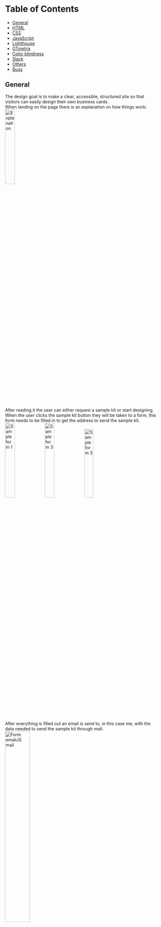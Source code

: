 Table of Contents
======

  - [General](#general)
  - [HTML](#html)
  - [CSS](#css)
  - [JavaScript](#javascript)
  - [Lighthouse](#lighthouse)
  - [GTmetrix](#gtmetrix)
  - [Color blindness](#color-blindness)
  - [Slack](#slack)
  - [Others](#others)
  - [Bugs](#bugs)


## General

The design goal is to make a clear, accessible, structured site so that visitors can easily design their own business cards. <br>
When landing on the page there is an explanation on how things work: <br>
<img src="assets/images/testing_images/explanation.png" alt="Explanation" width="25%" height="25%"> <br>
After reading it the user can either request a sample kit or start designing. When the user clicks the sample kit button they will be taken to a form, this form needs to be filled in to get the address to send the sample kit. <br>
<img src="assets/images/testing_images/sample_form1.png" alt="Sample form 1" width="25%" height="25%">
<img src="assets/images/testing_images/sample_form2.png" alt="Sample form 3" width="25%" height="25%">
<img src="assets/images/testing_images/sample_form3.png" alt="Sample form 3" width="24%" height="24%"> <br> 
After everything is filled out an email is send to, in this case me, with the data needed to send the sample kit through mail. <br>
<img src="assets/images/testing_images/sample_form_emailjs_mail.png" alt="Form emailJS mail" width="40%" height="40%"> <br>
When the user feels ready to start designing they can click the start design button, which will take them to the creator.html page. <br>
<img src="assets/images/testing_images/creator_page.png" alt="Creator page" width="25%" height="25%"> <br>
As a visitor there were multiple steps you would like to take, in the manual tests it was checked if these were achieved.
- Choose out of three different sizes of business cards
- Choose a background color. <br>
<img src="assets/images/testing_images/step1_2.png" alt="Step 1 & 2" width="25%" height="25%"> <br>
This can been done in step 1 and 2.
- Choose the paper type.
- Choose the quantity. <br>
<img src="assets/images/testing_images/step3_4.png" alt="Step 3 & 4" width="25%" height="25%"> <br>
This can been done in step 3 and 4.
- Upload an own photo or logo.
- Edit text content.
- Download the designed card as a low res jpeg file. <br>
<img src="assets/images/testing_images/buttons.png" alt="Buttons" width="25%" height="25%">
<img src="assets/images/testing_images/preview.png" alt="Preview" width="25%" height="25%"> <br>
<img src="assets/images/testing_images/preview_testing.jpeg" alt="Download preview" width="18%" height="18%"> <br>
The user can click the buttons to achieve this, also the selections made with step 1 and 2 are visible on this preview.
- Send a request for a quotation for the designed business cards.<br>
<img src="assets/images/testing_images/request_form1.png" alt="Request form 1" width="25%" height="25%">
<img src="assets/images/testing_images/request_form2.png" alt="Request form 2" width="25%" height="25%"> <br>
<img src="assets/images/testing_images/request_form3.png" alt="Request form 3" width="25%" height="25%"> <br>
As with the sample kit form after everything is filled out the request quotation button can be clicked and the user will be informed the request is send succesfully and will be redirected to the homepage.

It can be concluded that all goals have been achieved. <br>
The site has been tested on the available DevTools for phone and tablet sizes as well as on multiple responsive sizes and it was made sure that it looks good and works well on all. <br>
<!-- The site was also tested on multiple devices among others an OnePlus Nord, an iMac (Retina 5K, 27-inch, 2017), a MacBook-Air (Retina M1, 13.3-inch, 2020) and a Samsung Galaxy Tab4 (10.1-inch 2014), everything works as it should. -->

## HTML

HTML code was tested with a [HTML](https://validator.w3.org/#validate_by_input) validator, all the pages were checked.
<!-- <img src="assets/images/TESTING images/no_errors.png" alt="No Errors"/> -->
<!-- 
It gives only an error for the iframes of the meditations.html: 
<img src="assets/images/TESTING images/meditations_page.png" alt="Meditations page"/> -->

<!-- ```
Text not allowed in element iframe in this context.
``` 
This paragraph text could have just been skipped, but it is left in and the error was ignored, because this is what was learned in the HTML iframes section of the course: 
```
Some very old browsers do not support iframes. It is good practice to add a message to be displayed to users when the iframe will not load. This message goes between the opening and closing iframe tags like this:
```
```
 <iframe src="..."><p>Your browser does not support iframes.</p></iframe>"
```
After consulting with tutor assistance about it, a srcdoc attribute was tested, but then the iframe wouldn't load, so the paragraph text was left the way it was. -->

## CSS

CSS code was tested with a [CSS](https://jigsaw.w3.org/css-validator/validator.html.en#validate_by_input) validator.

<!-- <img src="assets/images/TESTING images/css_validator.png" alt="CSS Validator"/>

As is shown above two errors remain. <br>
First error:
```
Value Error : height Too many values or values are not recognized : intrinsic
``` 
This value was given to keep the image on the moon calendar page from getting pushed together on iPhone, it was one of the two suggestions given my mentor and it works as it should, because the image is pushed together on iPhone anymore.

Second error:
```
text underline offset property does not exist: 0.4em
``` 
Tutor assistance was consulted about it, and it was left this way because this is a functional CSS property, it does what it's supposed to do, it gives a little space between the underline and the active page in the navbar. It was tested on desktop and mobile devices on multiple browsers like Google Chrome, Safari, Microsoft Edge, Firefox and Brave. -->

## JavaScript

JavaScript was tested with a [JavaScript](https://jshint.com/) validator.
<!-- <img src="assets/images/TESTING images/js_validator.png" alt="JS Validator"/> -->

## Lighthouse

All pages have passed through Lighthouse in Chrome DevTools, the results for desktop can found here: 
<!-- <img src="assets/images/TESTING images/lighthouse_desktop_reports.png" alt="Lighthouse desktop reports"/>
and these are the results for the mobile versions:
<img src="assets/images/TESTING images/lighthouse_mobile_reports.png" alt="Lighthouse mobile reports"/>
The results are satisfying, so at this moment there is no need for adjustments. -->

## GTmetrix 

<!-- The site was tested with [GTmetrix](https://gtmetrix.com/) by my husband. This is the [first report](https://gtmetrix.com/reports/daph1986.github.io/CTWNdIKZ/). After that the images were compressed to reduce the page loading time. At the end a final test was done, this is the [report](https://gtmetrix.com/reports/daph1986.github.io/XUnAX0rn/) from that test. -->

## Color blindness 

<!-- Color blindness was tested on this [site](https://www.toptal.com/designers/colorfilter/) to ensure you would still be able to read the website when you have different types of color blindness. Here you will find a screenshot off the homepage test, but of course all pages were tested.
<img src="assets/images/TESTING images/protanopia.png" alt="Protanopia"/>
<img src="assets/images/TESTING images/deutanopia.png" alt="Deutanopia"/>
<img src="assets/images/TESTING images/tritanopia.png" alt="Tritanopia"/>
<img src="assets/images/TESTING images/greyscale_achromatopsia.png" alt="Greyscale / Achromatopsia"/> -->

## Slack

<!-- On the 3rd of February the project was placed on [Slack](https://slack.com/intl/en-nl/) and there a few points were brought up by Richard Lovett & Marina Pavlovic, among others the fact that the moon calendar modal could be viewed better when there is a difference in background with the base page and that the contrast for the text and background on the daily life page wasn’t enough. The decision was made to adjust this by changing the background of the modal a bit and to change the background color for the daily life page in order to get a good contrast and keep the consistency in text color. Richard also gave the advice to run the CSS code through an online Autoprefixer CSS. -->

## Others

<!-- A lot of different people were asked to check the project to ensure it works on different systems and devices. The website was tested on Samsung Galaxy TabA (10.1-inch 2019), OnePlus 5, Xiaomi Redmi Note 7, Xiaomi Redmi Note 8 Pro, Motorola G9, Motorola G5, Samsung S7, iPhone 6, iPhone 7, iPhone 12 and iPhone 12 Pro Max among others.
My colleague found a bug when you turn your iPhone in landscape mode. 
<img src="assets/images/TESTING images/ios_bug_1.jpeg" alt="iOS bug 1"/>
<img src="assets/images/TESTING images/ios_bug_2.jpeg" alt="iOS bug 2"/>
<img src="assets/images/TESTING images/ios_bug_3.jpeg" alt="iOS bug 3"/>
<img src="assets/images/TESTING images/ios_bug_4.jpeg" alt="iOS bug 4"/>
<img src="assets/images/TESTING images/ios_bug_5.jpeg" alt="iOS bug 5"/>
Research was done and it was tried to solve but didn't work out. It was really frustrating because when you turn iPhones in landscape in the DevTools online this bug doesn't get displayed.
It has to do with the "Notch" which is a safe area on iPhone as explained [here](https://css-tricks.com/the-notch-and-css/). It does this with more sites not only this website.
So, this will be something for the future to solve. <br>
#### Advices given after testing which were followed
1. The reason a preload for jQuery was added, is that a friend of mine, Benny, who works as a senior developer explained that this was a smart thing to do, so that the browser gets a hint of what is coming and can prepare for loading the content. He also suggested that it was better to give the redirect function on the homepage a more self-describing name for clarification and to make the email icon clickable and let it open in the default email.
2. It was my husband, Django, who suggested to put the JavaScript in a separate file. -->

Bugs
======

#### Preview file

The following css code was used to set the preview to center:
```
#center.row .col.s12 {
  float: none;
  display: block;
  margin: auto;
  float: none;
}
```
but as a result when downloading the preview file the prewiew was cut off. <br>
<img src="assets/images/testing_images/preview_bug1.jpeg" alt="Preview bug 1" width="26%" height="26%"> <br>
This was solved by changing the row into a container and giving it this css code:
```
#center {
  width: 100%;
  height: 440px;
  display: flex;
  justify-content: center;
}
```
But then a strip of the background color on the bottom of preview got visible. <br>
<img src="assets/images/testing_images/preview_bug2.jpeg" alt="Preview bug 2" width="25%" height="25%">
<img src="assets/images/testing_images/preview_bug3.jpeg" alt="Preview bug 3" width="25%" height="25%"> <br>
This was fixed by combining the excisting js funtions for selectSize, setDimensions and makeCanvasLarge into the selectSize function. 

```
function selectSize(element) {

  const image = document.getElementById('templates');

  if (element.id == 'single-one-sided' && element.checked) {
    image.src = 'assets/images/businesscards_templates/businescard_one_sided.png';

    if (l.matches) {
      canvas.setDimensions({ width: 720, height: 1300 });
      document.getElementById("center").style.height = "495px";}
    else {
      canvas.setDimensions({ width: 320, height: 200 });
      document.getElementById("center").style.height = "220px";}

  } else if (element.id == 'single-double-sided' && element.checked) {
    image.src = 'assets/images/businesscards_templates/businescard_double_sided.png';

    if (l.matches) {
      canvas.setDimensions({ width: 720, height: 1300 });
      document.getElementById("center").style.height = "1220px";}
    else {
      canvas.setDimensions({ width: 320, height: 200 });
      document.getElementById("center").style.height = "535px";}

  } else if (element.id == 'double-portrait-one-sided' && element.checked) {
    image.src = 'assets/images/businesscards_templates/businesscard_double_portrait_one_sided.png';

    if (l.matches) {
      canvas.setDimensions({ width: 720, height: 1300 });
      document.getElementById("center").style.height = "556px";}
    else {
      canvas.setDimensions({ width: 320, height: 200 });
      document.getElementById("center").style.height = "250px";}

  } else if (element.id == 'double-portrait-double-sided' && element.checked) {
    image.src = 'assets/images/businesscards_templates/businesscard_double_portrait_double_sided.png';

    if (l.matches) {
      canvas.setDimensions({ width: 720, height: 1300 });
      document.getElementById("center").style.height = "1305px";}
    else {
      canvas.setDimensions({ width: 320, height: 200 });
      document.getElementById("center").style.height = "580px";}
    
  } else if (element.id == 'double-landscape-one-sided' && element.checked) {
    image.src = 'assets/images/businesscards_templates/businesscard_double_landscape_one_sided.png';
   
    if (l.matches) {
      canvas.setDimensions({ width: 720, height: 1300 });
      document.getElementById("center").style.height = "253px";}
    else {
      canvas.setDimensions({ width: 320, height: 200 });
      document.getElementById("center").style.height = "112px";}

  } else if (element.id == 'double-landscape-double-sided' && element.checked) {
    image.src = 'assets/images/businesscards_templates/businesscard_double_landscape_double_sided.png';
    
    if (l.matches) {
      canvas.setDimensions({ width: 720, height: 1300 });
      document.getElementById("center").style.height = "643px";}
    else {
      canvas.setDimensions({ width: 320, height: 200 });
      document.getElementById("center").style.height = "282px";}
  }
}
```
This ensures that for size the user selects on the screensize the user is on the right div and canvas size is selected.
The preview is good now: <br>
<img src="assets/images/testing_images/preview_bug_fixed.jpeg" alt="Preview bug fixed" width="25%" height="25%"> <br>
One thing remains to be said, when a size selection is made switching from screen size does not resizes the canvas. Only when a new selection is made the proper size will be shown. Of course this can been seen as a bug, but with normal usage this will not happen.

#### Safari button bug

The site was tested on Safari webbrowser among others and there appeared to be something wrong with the add text, download & reset buttons section. <br>
<img src="assets/images/testing_images/safari_button_bug1.jpeg" alt="Safari button bug 1" width="35%" height="35%"> <br>
The buttons were colorless, the following code was tried to fix it: <br>
creator.html:
```
<button class="waves-effect btn-large btn-postfly button-spacing" type="button" name="action"
  onclick="addTextField()">Add text field</button>
<button class="waves-effect btn-large btn-postfly" type="button" onclick="downloadPreview()">Download your preview</button>
<button><a class="waves-effect btn-large btn-postfly button-spacing" type="reset" value="Reset"
href="creator.html">Reset</a></button>
```
css:
```
button {
  border: none;
}
```
This resulted in the following: <br>
<img src="assets/images/testing_images/safari_button_bug2.jpeg" alt="Safari button bug 2" width="35%" height="35%"> <br>
After inspecting the type and value seemed to be the problem, so the css styling was removed again and the code for the reset button in creator.html was changed to:
```
<a class="waves-effect btn-large btn-postfly button-spacing" href="creator.html">Reset</a>
```
That fixed the problem.<br>
<img src="assets/images/testing_images/safari_button_bug_fixed.jpeg" alt="Safari button bug fixed" width="35%" height="35%">
